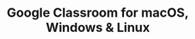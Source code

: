---
name: Google Classroom
url: 'https://classroom.google.com'
category: Education
title: 'Google Classroom for macOS, Windows & Linux'
key: google-classroom

---